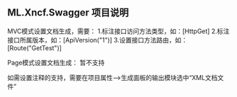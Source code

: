 ﻿## ML.Xncf.Swagger 项目说明

MVC模式设置文档生成，需要：
1.标注接口访问方法类型，如：[HttpGet]
2.标注接口所属版本，如：[ApiVersion("1")]
3.设置接口方法路由，如：[Route("GetTest")]

Page模式设置文档生成：
暂不支持

如需设置注释的支持，需要在项目属性-->生成面板的输出模块选中“XML文档文件”
